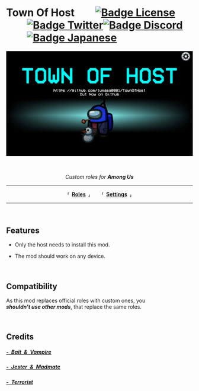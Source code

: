 # Town Of Host  [![Badge License]][License]  [![Badge Twitter]][Twitter][![Badge Discord]][Discord]  [![Badge Japanese]][Japanese]

<div align = center>

![Thumbnail]

<br>

*Custom roles for* ***Among Us***

</div>

---

<div align = center>

**⸢ [Roles] ⸥**  
**⸢ [Settings] ⸥**

</div>

---

<br>

## Features

- Only the host needs to install this mod.

- The mod should work on any device.

<br>

## Compatibility

As this mod replaces official roles with custom ones, you <br>
***shouldn't use other mods***, that replace the same roles.

<br>

## Credits 

##### [- Bait & Vampire](https://github.com/Eisbison/TheOtherRoles)

##### [- Jester & Madmate](https://au.libhalt.net)

##### [- Terrorist](https://github.com/MengTube/Foolers-Mod)


<!----------------------------------------------------------------------------->

[Badge Japanese]: https://img.shields.io/badge/日本語-E4405F?style=for-the-badge
[Badge Twitter]: https://img.shields.io/badge/Twitter-1DA1F2?style=for-the-badge&logo=twitter&logoColor=white
[Badge Discord]: https://img.shields.io/badge/Discord-7289DA?style=for-the-badge&logo=discord&logoColor=white
[Badge License]: https://img.shields.io/badge/License-GPLv3-blue.svg?style=for-the-badge

[Twitter]: https://twitter.com/XenonBottle
[Discord]: https://discord.gg/Et9RbMs6Y6

[Thumbnail]: ../Resources/Thumbnail.jpg
[Japanese]: ../README.md
[License]: ../LICENSE

[Settings]: #
[Roles]: #
